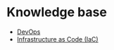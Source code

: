 # Knowledge base

- [DevOps](./devops.md)
- [Infrastructure as Code (IaC)](./infrastructure-as-code.md)
